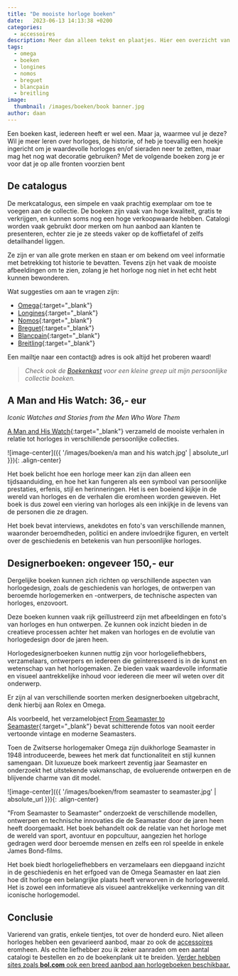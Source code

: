 ```yaml
---
title: "De mooiste horloge boeken"
date:   2023-06-13 14:13:38 +0200
categories:
  - accessoires
description: Meer dan alleen tekst en plaatjes. Hier een overzicht van horlogeboeken die je als liefhebber op de plank moet hebben!
tags:
  - omega
  - boeken
  - longines
  - nomos
  - breguet
  - blancpain
  - breitling
image: 
  thumbnail: /images/boeken/book banner.jpg
author: daan
---
```

Een boeken kast, iedereen heeft er wel een. Maar ja, waarmee vul je deze? Wil je meer leren over horloges, de historie, of heb je toevallig een hoekje ingericht om je waardevolle horloges en/of sieraden neer te zetten, maar mag het nog wat decoratie gebruiken? Met de volgende boeken zorg je er voor dat je op alle fronten voorzien bent

## De catalogus
De merkcatalogus, een simpele en vaak prachtig exemplaar om toe te voegen aan de collectie. De boeken zijn vaak van hoge kwaliteit, gratis te verkrijgen, en kunnen soms nog een hoge verkoopwaarde hebben. Catalogi worden vaak gebruikt door merken om hun aanbod aan klanten te presenteren, echter zie je ze steeds vaker op de koffietafel of zelfs detailhandel liggen.

Ze zijn er van alle grote merken en staan er om bekend om veel informatie met betrekking tot historie te bevatten. Tevens zijn het vaak de mooiste afbeeldingen om te zien, zolang je het horloge nog niet in het echt hebt kunnen bewonderen.

Wat suggesties om aan te vragen zijn:
- [Omega](https://www.omegawatches.com/customer/account/login/referer/aHR0cHM6Ly93d3cub21lZ2F3YXRjaGVzLmNvbS9jdXN0b21lci1zZXJ2aWNlL29yZGVyLWEtY2F0YWxvZ3Vl/){:target="_blank"}
- [Longines](https://www.longines.com/en-us/contact/catalog-request){:target="_blank"}
- [Nomos](https://nomos-glashuette.com/en/order-a-catalog){:target="_blank"}
- [Breguet](https://www.breguet.com/en/catalogue-request){:target="_blank"}
- [Blancpain](https://www.blancpain.com/en/catalog/request){:target="_blank"}
- [Breitling](https://www.breitling.com/gb-en/chronolog/order/){:target="_blank"}

Een mailtje naar een contact@ adres is ook altijd het proberen waard!

> _Check ook de [Boekenkast](/boekenkast) voor een kleine greep uit mijn persoonlijke collectie boeken._

## A Man and His Watch: 36,- eur
*Iconic Watches and Stories from the Men Who Wore Them*

<center><script type="text/javascript">var bol_sitebar_v2={"id":"bol_1698504189289", "baseUrl":"partner.bol.com","productId":"9200000073194392","familyId":"9200000073194392","siteId":"1321762","target":true,"rating":true,"price":true,"deliveryDescription":true,"button":true,"linkName":"A%20Man%20and%20His%20Watch%2C%20Matt%20Hranek","linkSubId":""};</script><script type="text/javascript" src="https://partner.bol.com/promotion/static/js/partnerProductlinkV2.js" id="bol_1698504189289"></script></center>


[A Man and His Watch](https://www.bol.com/nl/nl/f/a-man-and-his-watch/9200000073194392/){:target="_blank"} verzameld de mooiste verhalen in relatie tot horloges in verschillende persoonlijke collecties.

![image-center]({{ '/images/boeken/a man and his watch.jpg' | absolute_url }}){: .align-center}

Het boek belicht hoe een horloge meer kan zijn dan alleen een tijdsaanduiding, en hoe het kan fungeren als een symbool van persoonlijke prestaties, erfenis, stijl en herinneringen. Het is een boeiend kijkje in de wereld van horloges en de verhalen die eromheen worden geweven. Het boek is dus zowel een viering van horloges als een inkijkje in de levens van de personen die ze dragen.


Het boek bevat interviews, anekdotes en foto's van verschillende mannen, waaronder beroemdheden, politici en andere invloedrijke figuren, en vertelt over de geschiedenis en betekenis van hun persoonlijke horloges.

## Designerboeken: ongeveer 150,- eur
Dergelijke boeken kunnen zich richten op verschillende aspecten van horlogedesign, zoals de geschiedenis van horloges, de ontwerpen van beroemde horlogemerken en -ontwerpers, de technische aspecten van horloges, enzovoort.

Deze boeken kunnen vaak rijk geïllustreerd zijn met afbeeldingen en foto's van horloges en hun ontwerpen. Ze kunnen ook inzicht bieden in de creatieve processen achter het maken van horloges en de evolutie van horlogedesign door de jaren heen.

Horlogedesignerboeken kunnen nuttig zijn voor horlogeliefhebbers, verzamelaars, ontwerpers en iedereen die geïnteresseerd is in de kunst en wetenschap van het horlogemaken. Ze bieden vaak waardevolle informatie en visueel aantrekkelijke inhoud voor iedereen die meer wil weten over dit onderwerp.

Er zijn al van verschillende soorten merken designerboeken uitgebracht, denk hierbij aan Rolex en Omega.

<center><script type="text/javascript">var bol_sitebar_v2={"id":"bol_1698504253487", "baseUrl":"partner.bol.com","productId":"9200000041226093","familyId":"9200000041226093","siteId":"1321762","target":true,"rating":true,"price":true,"deliveryDescription":true,"button":true,"linkName":"Moonwatch%20Only%3A%20The%20Ultimate%20Omega%20Speedmaster...","linkSubId":""};</script><script type="text/javascript" src="https://partner.bol.com/promotion/static/js/partnerProductlinkV2.js" id="bol_1698504253487"></script></center>


Als voorbeeld, het verzamelobject [From Seamaster to Seamaster](https://www.omegawatches.com/stories/capturing-70-years-of-seamaster-design){:target="_blank"} bevat schitterende fotos van nooit eerder vertoonde vintage en moderne Seamasters. 

Toen de Zwitserse horlogemaker Omega zijn duikhorloge Seamaster in 1948 introduceerde, bewees het merk dat functionaliteit en stijl kunnen samengaan. Dit luxueuze boek markeert zeventig jaar Seamaster en onderzoekt het uitstekende vakmanschap, de evoluerende ontwerpen en de blijvende charme van dit model.

![image-center]({{ '/images/boeken/from seamaster to seamaster.jpg' | absolute_url }}){: .align-center}

"From Seamaster to Seamaster" onderzoekt de verschillende modellen, ontwerpen en technische innovaties die de Seamaster door de jaren heen heeft doorgemaakt. Het boek behandelt ook de relatie van het horloge met de wereld van sport, avontuur en popcultuur, aangezien het horloge gedragen werd door beroemde mensen en zelfs een rol speelde in enkele James Bond-films.

Het boek biedt horlogeliefhebbers en verzamelaars een diepgaand inzicht in de geschiedenis en het erfgoed van de Omega Seamaster en laat zien hoe dit horloge een belangrijke plaats heeft verworven in de horlogewereld. Het is zowel een informatieve als visueel aantrekkelijke verkenning van dit iconische horlogemodel.

## Conclusie
Varierend van gratis, enkele tientjes, tot over de honderd euro. Niet alleen horloges hebben een gevarieerd aanbod, maar zo ook de [accessoires](/accessoires/handigste-horloge-accessoires) eromheen. Als echte liefhebber zou ik zeker aanraden om een aantal catalogi te bestellen en zo de boekenplank uit te breiden. <a href="https://partner.bol.com/click/click?p=2&t=url&s=1321762&f=TXL&url=https%3A%2F%2Fwww.bol.com%2Fnl%2Fnl%2Fs%2Fhorloge%2Bboeken%2F&name=bol.com">Verder hebben sites zoals **bol.com** ook een breed aanbod aan horlogeboeken beschikbaar.</a>
